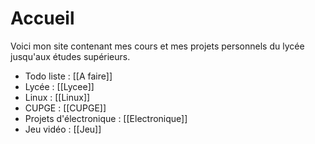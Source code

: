 # Accueil

Voici mon site contenant mes cours et mes projets personnels du lycée jusqu'aux études supérieurs.
- Todo liste : [[A faire]]
- Lycée : [[Lycee]]
- Linux : [[Linux]]
- CUPGE : [[CUPGE]]
- Projets d'électronique : [[Electronique]]
- Jeu vidéo : [[Jeu]]
